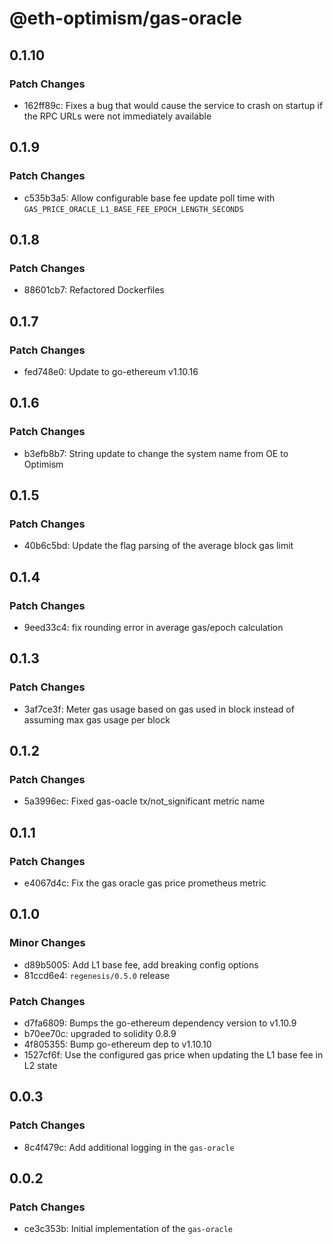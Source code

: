 # @eth-optimism/gas-oracle

## 0.1.10

### Patch Changes

- 162ff89c: Fixes a bug that would cause the service to crash on startup if the RPC URLs were not immediately available

## 0.1.9

### Patch Changes

- c535b3a5: Allow configurable base fee update poll time with `GAS_PRICE_ORACLE_L1_BASE_FEE_EPOCH_LENGTH_SECONDS`

## 0.1.8

### Patch Changes

- 88601cb7: Refactored Dockerfiles

## 0.1.7

### Patch Changes

- fed748e0: Update to go-ethereum v1.10.16

## 0.1.6

### Patch Changes

- b3efb8b7: String update to change the system name from OE to Optimism

## 0.1.5

### Patch Changes

- 40b6c5bd: Update the flag parsing of the average block gas limit

## 0.1.4

### Patch Changes

- 9eed33c4: fix rounding error in average gas/epoch calculation

## 0.1.3

### Patch Changes

- 3af7ce3f: Meter gas usage based on gas used in block instead of assuming max gas usage per block

## 0.1.2

### Patch Changes

- 5a3996ec: Fixed gas-oacle tx/not_significant metric name

## 0.1.1

### Patch Changes

- e4067d4c: Fix the gas oracle gas price prometheus metric

## 0.1.0

### Minor Changes

- d89b5005: Add L1 base fee, add breaking config options
- 81ccd6e4: `regenesis/0.5.0` release

### Patch Changes

- d7fa6809: Bumps the go-ethereum dependency version to v1.10.9
- b70ee70c: upgraded to solidity 0.8.9
- 4f805355: Bump go-ethereum dep to v1.10.10
- 1527cf6f: Use the configured gas price when updating the L1 base fee in L2 state

## 0.0.3

### Patch Changes

- 8c4f479c: Add additional logging in the `gas-oracle`

## 0.0.2

### Patch Changes

- ce3c353b: Initial implementation of the `gas-oracle`
